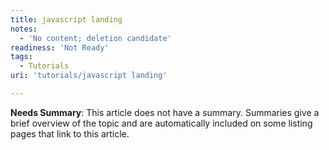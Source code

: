 ```yaml
---
title: javascript landing
notes:
  - 'No content; deletion candidate'
readiness: 'Not Ready'
tags:
  - Tutorials
uri: 'tutorials/javascript landing'

---
```

**Needs Summary**: This article does not have a summary. Summaries give a brief overview of the topic and are automatically included on some listing pages that link to this article.

